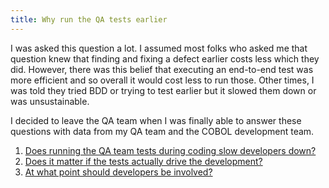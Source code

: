 ```yaml
---
title: Why run the QA tests earlier
---
```


I was asked this question a lot. 
I assumed most folks who asked me that question knew that finding and fixing a defect earlier costs less which they did.
However, there was this belief that executing an end-to-end test was more efficient and so overall it would cost less to run those.
Other times, I was told they tried BDD or trying to test earlier but it slowed them down or was unsustainable.

I decided to leave the QA team when I was finally able to answer these questions with data from my QA team and the COBOL development team.

1. [Does running the QA team tests during coding slow developers down?](1)
2. [Does it matter if the tests actually drive the development?](2)
3. [At what point should developers be involved?](3)
